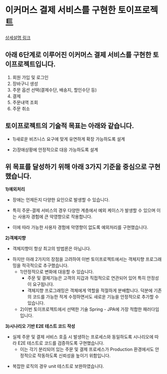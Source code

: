 <h1>이커머스 결제 서비스를 구현한 토이프로젝트</h1>
<p><a href="https://cloudhat.github.io/posts/payment-system/">상세설명 링크</a></p>
    <h2>아래 6단계로 이루어진 이커머스 결제 서비스를 구현한 토이프로젝트입니다.</h2>
    <ol>
        <li>회원 가입 및 로그인</li>
        <li>장바구니 생성</li>
        <li>주문 옵션 선택(결제수단, 배송지, 할인수단 등)</li>
        <li>결제</li>
        <li>주문내역 조회</li>
        <li>주문 취소</li>
    </ol>
        <h2 id="e23a1be8-8347-4c05-9565-3d12c01b2a4e" class=""><strong>토이프로젝트의 기술적 목표는 아래와 같습니다.</strong></h2>
        <ul id="e14d1d3c-fb1e-4690-978d-b91a5af9d8de" class="bulleted-list">
            <li style="list-style-type:disc">1)새로운 비즈니스 요구에 맞게 유연하게 확장 가능하도록 설계</li>
        </ul>
        <ul id="e6756108-4605-4e05-84b8-d41f0d640a9d" class="bulleted-list">
            <li style="list-style-type:disc">2)장애상황에 안정적으로 대응 가능하도록 설계</li>
        </ul>
        <p id="07348a80-7e99-4b7b-afa4-fe8d0cfdd413" class="">
        </p>
        <h2 id="e8083913-9788-46b8-a370-972e254db2e2" class=""><strong>위 목표를 달성하기 위해 아래 3가지 기준을 중심으로 구현했습니다.</strong>
        </h2>
        <p id="0e716f93-76f1-42e8-98e8-ea7f2fa46020" class="">
        </p>
        <p id="53e37fa2-650a-4e78-a876-f2866d2cbdba" class=""><strong>1)예외처리</strong></p>
        <ul id="fc49a4d6-f97f-451d-b5b3-44f1e429327e" class="bulleted-list">
            <li style="list-style-type:disc">장애는 언제든지 다양한 요인으로 발생할 수 있습니다.</li>
        </ul>
        <ul id="503debb0-d861-4094-8a0a-1b0fce41677e" class="bulleted-list">
            <li style="list-style-type:disc">특히 주문-결제 서비스의 경우 다양한 계층에서 예외 케이스가 발생할 수 있으며 이는 사용자 경험에 큰 악영향으로 작용합니다.</li>
        </ul>
        <ul id="5334e9a1-50e6-4f65-96f0-c7c341363065" class="bulleted-list">
            <li style="list-style-type:disc">이에 따라 가능한 사용자 경험에 악영향이 없도록 예외처리를 구현했습니다.</li>
        </ul>
        <p id="0ebb4626-c10e-49d5-82bf-09e6edd5a3a2" class="">
        </p>
        <p id="a8f22375-9576-46d3-8561-ec7eea65f422" class=""><strong>2)객체지향</strong></p>
        <ul id="cb7a7a65-0861-4af0-9a5d-10677edc137a" class="bulleted-list">
            <li style="list-style-type:disc">객체지향이 항상 최고의 방법론은 아닙니다.</li>
        </ul>
        <ul id="52ad7895-1cbe-4bff-90c0-bcc219e6bc94" class="bulleted-list">
            <li style="list-style-type:disc">하지만 아래 2가지의 장점을 고려하여 이번 토이프로젝트에서는 객체지향 프로그래밍을 적극적으로 추구했습니다.
                <ul id="b5b3044e-3855-409b-9410-7a6bbf64403f" class="bulleted-list">
                    <li style="list-style-type:circle">1)안정적으로 변화에 대응할 수 있습니다.
                        <ul id="98067346-29a1-40d4-8815-114b91e6ef5f" class="bulleted-list">
                            <li style="list-style-type:square">주문 및 결제기능은 고객의 지갑과 직접적으로 연관되어 있어 특히 안정성이 요구됩니다.</li>
                        </ul>
                        <ul id="7ed11e30-94fe-4d21-97d1-0f3a26af75b2" class="bulleted-list">
                            <li style="list-style-type:square">객체지향 프로그래밍은 객체에게 역할을 적절하게 분배합니다. 덕분에 기존의 코드를 가능한 적게
                                수정하면서도 새로운 기능을 안정적으로 추가할 수 있습니다.
                            </li>
                        </ul>
                    </li>
                </ul>
                <ul id="65ba6516-c532-4ed2-8bf4-814af5c53935" class="bulleted-list">
                    <li style="list-style-type:circle">2)이번 토이프로젝트에서 선택한 기술 Spring - JPA에 가장 적합한 패러다임입니다.</li>
                </ul>
            </li>
        </ul>
        <p id="f545bf2b-6ce5-4343-b530-05bd20d41275" class="">
        </p>
        <p id="810e8bb0-64ad-4500-8bde-8447b3b7f6e0" class=""><strong>3)시나리오 기반 E2E 테스트 코드 작성</strong></p>
        <ul id="495cda28-179c-4be6-b876-e2c01a4aeb20" class="bulleted-list">
            <li style="list-style-type:disc">실제 주문 및 결제 서비스 호출 시 발생하는 프로세스와 동일하도록 시나리오에 따라 E2E 테스트로 코드를 검증하도록 구현했습니다.
                <ul id="afc45077-a025-4691-a681-950d595fd3d3" class="bulleted-list">
                    <li style="list-style-type:circle">이는 각기 분리되어 있는 주문 및 결제 프로세스가 Production 환경에서도 안정적으로 작동하도록 신뢰성을 높이기
                        위함입니다.
                    </li>
                </ul>
            </li>
        </ul>
        <ul id="c1819278-a176-49b9-bc0a-9f248b833897" class="bulleted-list">
            <li style="list-style-type:disc">복잡한 로직의 경우 unit 테스트로 보완하였습니다.</li>
        </ul>
    
